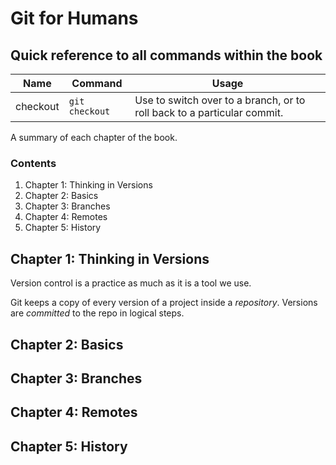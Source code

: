 # Git for Humans

## Quick reference to all commands within the book
Name | Command | Usage
--- | --- | ---
checkout | `git checkout` | Use to switch over to a branch, or to roll back to a particular commit.


A summary of each chapter of the book.

### Contents
1. Chapter 1: Thinking in Versions
2. Chapter 2: Basics
3. Chapter 3: Branches
4. Chapter 4: Remotes
5. Chapter 5: History

## Chapter 1: Thinking in Versions

Version control is a practice as much as it is a tool we use.

Git keeps a copy of every version of a project inside a _repository_. Versions are _committed_ to the repo in logical steps.
## Chapter 2: Basics
## Chapter 3: Branches
## Chapter 4: Remotes
## Chapter 5: History
